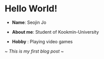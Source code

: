 # Hello World!

- **Name**: Seojin Jo

- **About me**: Student of Kookmin-University

- **Hobby** : Playing video games

*~ This is my first blog post ~*